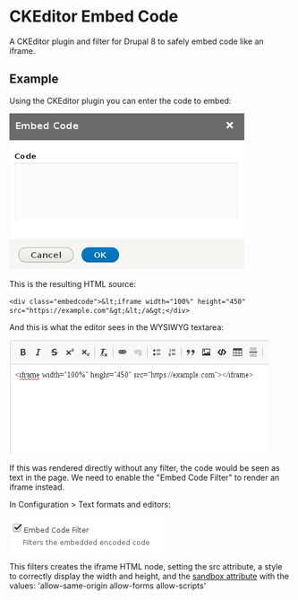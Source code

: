 # CKEditor Embed Code #

A CKEditor plugin and filter for Drupal 8 to safely embed code like an iframe.

## Example ##

Using the CKEditor plugin you can enter the code to embed:

![Embed Code Dialog](images/ckeditor-embedcode-dialog.png "Embed Code Dialog Screenshot")

This is the resulting HTML source:

```
<div class="embedcode">&lt;iframe width="100%" height="450" src="https://example.com"&gt;&lt;/a&gt;</div>
```

And this is what the editor sees in the WYSIWYG textarea:

![Embedded iframe in the WYSIWYG](images/ckeditor-embedcode-wysiwyg.png "Embedded iframe in the WYSIWYG")

If this was rendered directly without any filter, the code would be seen as text in the page. We need to enable the "Embed Code Filter" to render an iframe instead.

In Configuration > Text formats and editors:

![Embedded iframe in the WYSIWYG](images/enable-embed-code-filter.png "Embedded iframe in the WYSIWYG")

This filters creates the iframe HTML node, setting the src attribute, a style to correctly display the width and height, and the [sandbox attribute](https://html.spec.whatwg.org/multipage/iframe-embed-object.html#attr-iframe-sandbox) with the values: 'allow-same-origin allow-forms allow-scripts'
